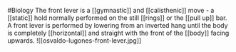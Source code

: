 #Biology 
The front lever is a [[gymnastic]] and [[calisthenic]] move - a [[static]] hold normally performed on the still [[rings]] or the [[pull up]] bar. A front lever is performed by lowering from an inverted hang until the body is completely [[horizontal]] and straight with the front of the [[body]] facing upwards.
![[osvaldo-lugones-front-lever.jpg]]